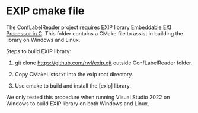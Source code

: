 # EXIP cmake file
The ConfLabelReader project requires EXIP library [Embeddable EXI Processor in C](http://exip.sourceforge.net/).
This folder contains a CMake file to assist in building the library on Windows and Linux.  

Steps to build EXIP library:

1. git clone https://github.com/rwl/exip.git outside ConfLabelReader folder.

2. Copy CMakeLists.txt into the exip root directory.

3. Use cmake to build and install the [exip] library.

We only tested this procedure when running Visual Studio 2022 on Windows to 
build EXIP library on both Windows and Linux.